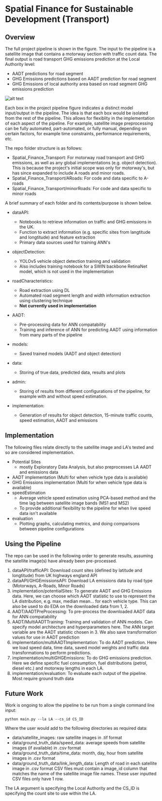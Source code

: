 # Spatial Finance for Sustainable Development (Transport)
## Overview

The full project pipeline is shown in the figure. The input to the pipeline is a satellite image that contains a motorway section with traffic count data. The final output is road transport GHG emissions prediction at the Local Authority level:
- AADT predictions for road segment
- GHG Emissions predictions based on AADT prediction for road segment
- GHG Emissions of local authority area based on road segment GHG emissions prediction

![alt text](https://github.com/horsada/Spatial_Finance_Transport/blob/main/images/FYP_Project_Plan.svg)

Each box in the project pipeline figure indicates a distinct model input/output in the pipeline. The idea is that each box would be isolated
from the rest of the pipeline. This allows for flexiblity in the implementation of each aspect of the pipeline. For example, satellite image preprocessing can
be fully automated, part-automated, or fully manual, depending on certain factors, for example time constraints, performance requirements, etc.

The repo folder structure is as follows:
- Spatial_Finance_Transport: For motorway road transport and GHG emissions, as well as any global implementations (e.g. object detection). This is because the project's initial scope was only for motorway's, but has since expanded to include A roads and minor roads. 
- Spatial_Finance_Transport/ARoads: For code and data specific to A-roads
- Spatial_Finance_Transport/minorRoads: For code and data specific to minor roads

A brief summary of each folder and its contents/purpose is shown below.
- dataAPI:
    - Notebooks to retrieve information on traffic and GHG emissions in the UK.
    - Function to extract information (e.g. specific sites from langtitude and longtitude) and feature extraction
    - Primary data sources used for training ANN's

- objectDetection:
    - YOLOv5 vehicle object detection training and validation
    - Also includes training notebook for a SWIN backbone RetinaNet model, which is not used in the implementation

- roadCharacteristics:
    - Road extraction using DL
    - Automated road segment length and width information extraction using clustering technique
    - **Not currently used in implementation**

- AADT:
    - Pre-processing data for ANN compatability
    - Training and inference of ANN for predicting AADT using information from many parts of the pipeline
    
- models:
    - Saved trained models (AADT and object detection)

- data:
    - Storing of true data, predicted data, results and plots

- admin:
    - Storing of results from different configurations of the pipeline, for example with and without speed estimation. 

- implementation:
   - Generation of results for object detection, 15-minute traffic counts, speed estimation, AADT and emissions

## Implementation

The following files relate directly to the satellite image and LA's tested and so are considered implementation.

- Potential Sites
    - mostly Exploratory Data Analysis, but also preprocesses LA AADT and emissions data 
- AADT implementation (Multi for when vehicle type data is available)
- GHG Emissions implementation (Multi for when vehicle type data is available)
- speedEstimation
    - Average vehicle speed estimation using PCA-based method and the time lag between satellite image bands (MS1 and MS2)
    - To provide additional flexibility to the pipeline for when live speed data isn't available
- evaluation
    - Plotting graphs, calculating metrics, and doing comparisons between pipeline configurations 

## Using the Pipeline

The repo can be used in the following order to generate results, assuming the satellite image(s) have already been pre-processed.

1. dataAPI/trafficAPI: Download count sites (defined by latitude and longtitude) from UK highways england API
2. dataAPI/GHGEmissionsAPI: Download LA emissions data by road type (Motorways, A-Roads, Minor Roads)
3. implementation/potentialSites: To generate AADT and GHG Emissions data. Here, we can choose which AADT statistic to use to represent the LA distribution, e.g. max, median mean... for each vehicle type. This can also be used to do EDA on the downloaded data from 1, 2. 
4. AADT/AADTPreProcessing: To pre-process the downloaded AADT data for ANN compatability
5. AADT/MultiAADTTraining: Training and validation of ANN models. Can specify model architecture and hyperparameters here. The ANN target variable are the AADT statistic chosen in 3. We also save transformation values for use in AADT prediction
6. implementation/multiAADTImplementation: To do AADT prediction. Here we load speed data, time data, saved model weights and traffic data transformations to perform predictions.
7. implementation/multiGHGEmissions: To do GHG emissions prediction. Here we define specific fuel consumption, fuel distributions (petrol, diesel etc.) and motorway lengths in each LA. 
8. implementation/evaluation: To evaluate each output of the pipeline. Most require ground truth data 


## Future Work

Work is ongoing to allow the pipeline to be run from a single command line input:
```
python main.py --la LA --cs_id CS_ID
```
Where the user would add to the following directories as required data:
- data/satellite_images: raw satellite images in .tif format
- data/ground_truth_data/speed_data: average speeds from satellite images (if available) in .csv format
- data/ground_truth_data/time_data: month, day, hour from satellite images in .csv format
- data/ground_truth_data/link_length_data: Length of road in each satellite image in .csv format
CSV files must contain a image_id column that matches the name of the satellite image file names. These user inputted CSV files only have 1 row.

The LA argument is specifying the Local Authority and the CS_ID is specifying the count site to use within the LA. 
